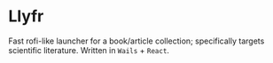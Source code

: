 # Llyfr

Fast rofi-like launcher for a book/article collection; specifically targets scientific literature. Written in `Wails` + `React`.
